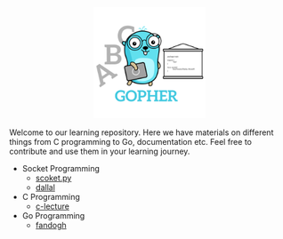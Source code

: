 <p align="center">
  <img height=200px src="https://github.com/cng-by-example/.github/raw/main/profile/img/banner.png"></img>
</p>

Welcome to our learning repository. Here we have materials on different things from C programming to Go, documentation etc. Feel free to contribute and use them in your learning journey.

- Socket Programming
  - [scoket.py](https://github.com/cng-by-example/socket.py)
  - [dallal](https://github.com/cng-by-example/dallal)
- C Programming
  - [c-lecture](https://github.com/cng-by-example/c-lecture)
- Go Programming
  - [fandogh](https://github.com/cng-by-example/fandogh)
